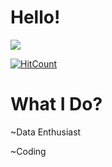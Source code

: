 # Hello!

![](https://media.giphy.com/media/xT9IgJuiCeO2Ul8Lba/giphy.gif)   


[![HitCount](http://hits.dwyl.com/abhinav237/abhinav237.svg)](http://hits.dwyl.com/abhinav237/abhinav237)  

# What I Do?
 <p>~Data Enthusiast</p>
 <p>~Coding</>
